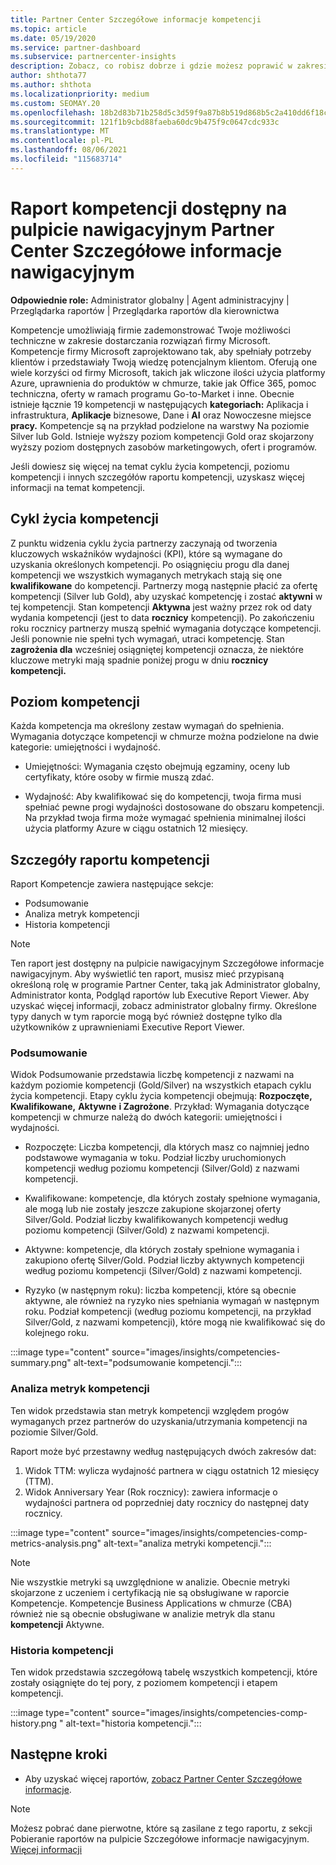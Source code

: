 ```yaml
---
title: Partner Center Szczegółowe informacje kompetencji
ms.topic: article
ms.date: 05/19/2020
ms.service: partner-dashboard
ms.subservice: partnercenter-insights
description: Zobacz, co robisz dobrze i gdzie możesz poprawić w zakresie kompetencji, poziomów kompetencji i ofert firmy Microsoft, aby ułatwić dostarczanie rozwiązań firmy Microsoft.
author: shthota77
ms.author: shthota
ms.localizationpriority: medium
ms.custom: SEOMAY.20
ms.openlocfilehash: 18b2d83b71b258d5c3d59f9a87b8b519d868b5c2a410dd6f18cde643b7531f98
ms.sourcegitcommit: 121f1b9cbd88faeba60dc9b475f9c0647cdc933c
ms.translationtype: MT
ms.contentlocale: pl-PL
ms.lasthandoff: 08/06/2021
ms.locfileid: "115683714"
---
```

# <a name="competencies-report-available-from-the-partner-center-insights-dashboard"></a>Raport kompetencji dostępny na pulpicie nawigacyjnym Partner Center Szczegółowe informacje nawigacyjnym

**Odpowiednie role:** Administrator globalny | Agent administracyjny | Przeglądarka raportów | Przeglądarka raportów dla kierownictwa

Kompetencje umożliwiają firmie zademonstrować Twoje możliwości techniczne w zakresie dostarczania rozwiązań firmy Microsoft. Kompetencje firmy Microsoft zaprojektowano tak, aby spełniały potrzeby klientów i przedstawiały Twoją wiedzę potencjalnym klientom. Oferują one wiele korzyści od firmy Microsoft, takich jak wliczone ilości użycia platformy Azure, uprawnienia do produktów w chmurze, takie jak Office 365, pomoc techniczna, oferty w ramach programu Go-to-Market i inne. Obecnie istnieje łącznie 19 kompetencji w następujących **kategoriach:** Aplikacja i infrastruktura, **Aplikacje** biznesowe, Dane i **AI** oraz Nowoczesne miejsce **pracy.** Kompetencje są na przykład podzielone na warstwy Na poziomie Silver lub Gold. Istnieje wyższy poziom kompetencji Gold oraz skojarzony wyższy poziom dostępnych zasobów marketingowych, ofert i programów.  

Jeśli dowiesz się więcej na temat cyklu życia kompetencji, poziomu kompetencji i innych szczegółów raportu kompetencji, uzyskasz więcej informacji na temat kompetencji.

## <a name="competency-life-cycle"></a>Cykl życia kompetencji

Z punktu widzenia cyklu życia partnerzy zaczynają od tworzenia kluczowych wskaźników wydajności (KPI), które są wymagane do uzyskania określonych kompetencji. Po osiągnięciu progu dla danej kompetencji we wszystkich wymaganych metrykach stają się one **kwalifikowane** do kompetencji. Partnerzy mogą następnie płacić za ofertę kompetencji (Silver lub Gold), aby uzyskać kompetencję i zostać **aktywni** w tej kompetencji. Stan kompetencji **Aktywna** jest ważny przez rok od daty wydania kompetencji (jest to data **rocznicy** kompetencji). Po zakończeniu roku rocznicy partnerzy muszą spełnić wymagania dotyczące kompetencji. Jeśli ponownie nie spełni tych wymagań, utraci kompetencję. Stan **zagrożenia dla** wcześniej osiągniętej kompetencji oznacza, że niektóre kluczowe metryki mają spadnie poniżej progu w dniu **rocznicy kompetencji.**

## <a name="competency-attainment"></a>Poziom kompetencji

Każda kompetencja ma określony zestaw wymagań do spełnienia. Wymagania dotyczące kompetencji w chmurze można podzielone na dwie kategorie: umiejętności i wydajność.

- Umiejętności: Wymagania często obejmują egzaminy, oceny lub certyfikaty, które osoby w firmie muszą zdać.

- Wydajność: Aby kwalifikować się do kompetencji, twoja firma musi spełniać pewne progi wydajności dostosowane do obszaru kompetencji. Na przykład twoja firma może wymagać spełnienia minimalnej ilości użycia platformy Azure w ciągu ostatnich 12 miesięcy.

## <a name="competencies-report-details"></a>Szczegóły raportu kompetencji

Raport Kompetencje zawiera następujące sekcje:

- Podsumowanie
- Analiza metryk kompetencji
- Historia kompetencji

 > [!NOTE]
 > Ten raport jest dostępny na pulpicie nawigacyjnym Szczegółowe informacje nawigacyjnym. Aby wyświetlić ten raport, musisz mieć przypisaną określoną rolę w programie Partner Center, taką jak Administrator globalny, Administrator konta, Podgląd raportów lub Executive Report Viewer. Aby uzyskać więcej informacji, zobacz administrator globalny firmy. Określone typy danych w tym raporcie mogą być również dostępne tylko dla użytkowników z uprawnieniami Executive Report Viewer.

### <a name="summary"></a>Podsumowanie

Widok Podsumowanie przedstawia liczbę kompetencji z nazwami na każdym poziomie kompetencji (Gold/Silver) na wszystkich etapach cyklu życia kompetencji. Etapy cyklu życia kompetencji obejmują: **Rozpoczęte,** **Kwalifikowane,** **Aktywne** **i Zagrożone**. Przykład: Wymagania dotyczące kompetencji w chmurze należą do dwóch kategorii: umiejętności i wydajności.

- Rozpoczęte: Liczba kompetencji, dla których masz co najmniej jedno podstawowe wymagania w toku.
Podział liczby uruchomionych kompetencji według poziomu kompetencji (Silver/Gold) z nazwami kompetencji.

- Kwalifikowane: kompetencje, dla których zostały spełnione wymagania, ale mogą lub nie zostały jeszcze zakupione skojarzonej oferty Silver/Gold. Podział liczby kwalifikowanych kompetencji według poziomu kompetencji (Silver/Gold) z nazwami kompetencji.

- Aktywne: kompetencje, dla których zostały spełnione wymagania i zakupiono ofertę Silver/Gold. Podział liczby aktywnych kompetencji według poziomu kompetencji (Silver/Gold) z nazwami kompetencji.

- Ryzyko (w następnym roku): liczba kompetencji, które  są obecnie aktywne, ale również na ryzyko nies spełniania wymagań w następnym roku. 
Podział kompetencji (według poziomu kompetencji, na przykład Silver/Gold, z nazwami kompetencji), które mogą nie kwalifikować się do kolejnego roku.

:::image type="content" source="images/insights/competencies-summary.png" alt-text="podsumowanie kompetencji.":::

### <a name="competency-metric-analysis"></a>Analiza metryk kompetencji

Ten widok przedstawia stan metryk kompetencji względem progów wymaganych przez partnerów do uzyskania/utrzymania kompetencji na poziomie Silver/Gold. 

Raport może być przestawny według następujących dwóch zakresów dat:

1. Widok TTM: wylicza wydajność partnera w ciągu ostatnich 12 miesięcy (TTM).
2. Widok Anniversary Year (Rok rocznicy): zawiera informacje o wydajności partnera od poprzedniej daty rocznicy do następnej daty rocznicy.

:::image type="content" source="images/insights/competencies-comp-metrics-analysis.png" alt-text="analiza metryki kompetencji.":::

> [!NOTE]
 > Nie wszystkie metryki są uwzględnione w analizie. Obecnie metryki skojarzone z uczeniem i certyfikacją nie są obsługiwane w raporcie Kompetencje. Kompetencje Business Applications w chmurze (CBA) również nie są obecnie obsługiwane w analizie metryk dla stanu **kompetencji** Aktywne.

### <a name="competency-history"></a>Historia kompetencji

Ten widok przedstawia szczegółową tabelę wszystkich kompetencji, które zostały osiągnięte do tej pory, z poziomem kompetencji i etapem kompetencji.

:::image type="content" source="images/insights/competencies-comp-history.png " alt-text="historia kompetencji.":::

## <a name="next-steps"></a>Następne kroki

- Aby uzyskać więcej raportów, [zobacz Partner Center Szczegółowe informacje](partner-center-insights.md).

>[!NOTE] 
> Możesz pobrać dane pierwotne, które są zasilane z tego raportu, z sekcji Pobieranie raportów na pulpicie Szczegółowe informacje nawigacyjnym. [Więcej informacji](insights-download-reports.md) 
